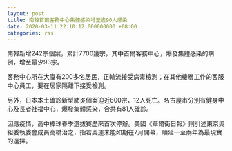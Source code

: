 ```yaml
---
layout: post
title: 南韓首爾客務中心集體感染增至逾90人感染
date: 2020-03-11 22:10:12.000000000 +08:00
categories: rss
---
```


南韓新增242宗個案，累計7700幾宗，其中首爾客務中心，爆發集體感染的病例，增至最少93宗。

客務中心所在大廈有200多名居民，正輪流接受病毒檢測；在其他樓層工作的客服中心員工，要在居家隔離下接受檢測。

另外，日本本土確診新型肺炎個案迫近600宗，12人死亡。名古屋市分別有健身中心及長者社福中心，爆發集體感染，合共有81人確診。

因應疫情，高中棒球春季選拔賽歷來首次停辦。美國《華爾街日報》則引述東京奧組委執委會成員高橋治之，指若奧運未能如期在7月開幕，順延一至兩年為最現實的選擇。
